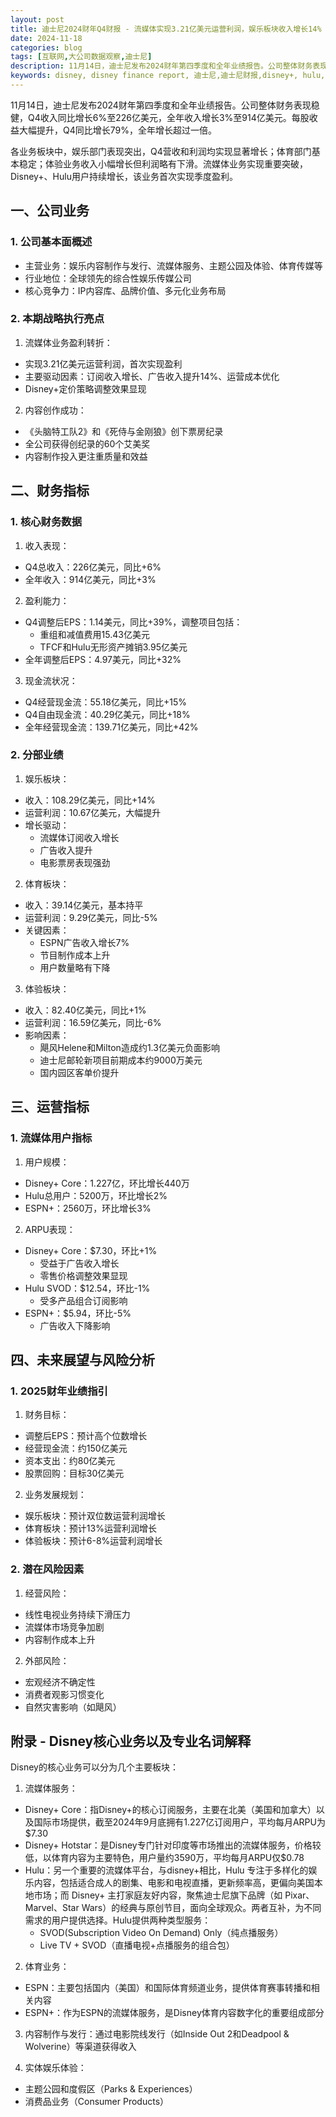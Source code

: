 ```yaml
---
layout: post
title: 迪士尼2024财年Q4财报 - 流媒体实现3.21亿美元运营利润，娱乐板块收入增长14%
date: 2024-11-18
categories: blog
tags: [互联网,大公司数据观察,迪士尼]
description: 11月14日，迪士尼发布2024财年第四季度和全年业绩报告。公司整体财务表现稳健，Q4收入同比增长6%至226亿美元，全年收入增长3%至914亿美元。每股收益大幅提升，Q4同比增长79%，全年增长超过一倍。
keywords: disney, disney finance report, 迪士尼,迪士尼财报,disney+, hulu,ESPN,disney+ hotstar, finance report,财报
---
```


11月14日，迪士尼发布2024财年第四季度和全年业绩报告。公司整体财务表现稳健，Q4收入同比增长6%至226亿美元，全年收入增长3%至914亿美元。每股收益大幅提升，Q4同比增长79%，全年增长超过一倍。

各业务板块中，娱乐部门表现突出，Q4营收和利润均实现显著增长；体育部门基本稳定；体验业务收入小幅增长但利润略有下滑。流媒体业务实现重要突破，Disney+、Hulu用户持续增长，该业务首次实现季度盈利。

## 一、公司业务

### 1. 公司基本面概述

- 主营业务：娱乐内容制作与发行、流媒体服务、主题公园及体验、体育传媒等
- 行业地位：全球领先的综合性娱乐传媒公司
- 核心竞争力：IP内容库、品牌价值、多元化业务布局

### 2. 本期战略执行亮点

1. 流媒体业务盈利转折：
- 实现3.21亿美元运营利润，首次实现盈利
- 主要驱动因素：订阅收入增长、广告收入提升14%、运营成本优化
- Disney+定价策略调整效果显现
2. 内容创作成功：
- 《头脑特工队2》和《死侍与金刚狼》创下票房纪录
- 全公司获得创纪录的60个艾美奖
- 内容制作投入更注重质量和效益

## 二、财务指标

### 1. 核心财务数据

1. 收入表现：
- Q4总收入：226亿美元，同比+6%
- 全年收入：914亿美元，同比+3%
2. 盈利能力：
- Q4调整后EPS：1.14美元，同比+39%，调整项目包括：
    - 重组和减值费用15.43亿美元
    - TFCF和Hulu无形资产摊销3.95亿美元
- 全年调整后EPS：4.97美元，同比+32%
3. 现金流状况：
- Q4经营现金流：55.18亿美元，同比+15%
- Q4自由现金流：40.29亿美元，同比+18%
- 全年经营现金流：139.71亿美元，同比+42%

### 2. 分部业绩

1. 娱乐板块：
- 收入：108.29亿美元，同比+14%
- 运营利润：10.67亿美元，大幅提升
- 增长驱动：
    - 流媒体订阅收入增长
    - 广告收入提升
    - 电影票房表现强劲
2. 体育板块：
- 收入：39.14亿美元，基本持平
- 运营利润：9.29亿美元，同比-5%
- 关键因素：
    - ESPN广告收入增长7%
    - 节目制作成本上升
    - 用户数量略有下降
3. 体验板块：
- 收入：82.40亿美元，同比+1%
- 运营利润：16.59亿美元，同比-6%
- 影响因素：
    - 飓风Helene和Milton造成约1.3亿美元负面影响
    - 迪士尼邮轮新项目前期成本约9000万美元
    - 国内园区客单价提升

## 三、运营指标

### 1. 流媒体用户指标

1. 用户规模：
- Disney+ Core：1.227亿，环比增长440万
- Hulu总用户：5200万，环比增长2%
- ESPN+：2560万，环比增长3%
2. ARPU表现：
- Disney+ Core：$7.30，环比+1%
    - 受益于广告收入增长
    - 零售价格调整效果显现
- Hulu SVOD：$12.54，环比-1%
    - 受多产品组合订阅影响
- ESPN+：$5.94，环比-5%
    - 广告收入下降影响

## 四、未来展望与风险分析

### 1. 2025财年业绩指引

1. 财务目标：
- 调整后EPS：预计高个位数增长
- 经营现金流：约150亿美元
- 资本支出：约80亿美元
- 股票回购：目标30亿美元
2. 业务发展规划：
- 娱乐板块：预计双位数运营利润增长
- 体育板块：预计13%运营利润增长
- 体验板块：预计6-8%运营利润增长

### 2. 潜在风险因素

1. 经营风险：
- 线性电视业务持续下滑压力
- 流媒体市场竞争加剧
- 内容制作成本上升
2. 外部风险：
- 宏观经济不确定性
- 消费者观影习惯变化
- 自然灾害影响（如飓风）

## 附录 - Disney核心业务以及专业名词解释

Disney的核心业务可以分为几个主要板块：

1. 流媒体服务：
- Disney+ Core：指Disney+的核心订阅服务，主要在北美（美国和加拿大）以及国际市场提供，截至2024年9月底拥有1.227亿订阅用户，平均每月ARPU为$7.30
- Disney+ Hotstar：是Disney专门针对印度等市场推出的流媒体服务，价格较低，以体育内容为主要特色，用户量约3590万，平均每月ARPU仅$0.78
- Hulu：另一个重要的流媒体平台，与disney+相比，Hulu 专注于多样化的娱乐内容，包括适合成人的剧集、电影和电视直播，更新频率高，更偏向美国本地市场；而 Disney+ 主打家庭友好内容，聚焦迪士尼旗下品牌（如 Pixar、Marvel、Star Wars）的经典与原创节目，面向全球观众。两者互补，为不同需求的用户提供选择。Hulu提供两种类型服务：
  - SVOD(Subscription Video On Demand) Only（纯点播服务）
  - Live TV + SVOD（直播电视+点播服务的组合包）

2. 体育业务：
- ESPN：主要包括国内（美国）和国际体育频道业务，提供体育赛事转播和相关内容
- ESPN+：作为ESPN的流媒体服务，是Disney体育内容数字化的重要组成部分

3. 内容制作与发行：通过电影院线发行（如Inside Out 2和Deadpool & Wolverine）等渠道获得收入

4. 实体娱乐体验：
- 主题公园和度假区（Parks & Experiences）
- 消费品业务（Consumer Products）
